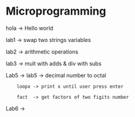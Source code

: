 # Microprogramming
hola -> Hello world

lab1 -> swap two strings variables 

lab2 -> arithmetic operations

lab3 -> mult with adds & div with subs

Lab5 -> lab5  -> decimal number to octal 

        loopx -> print x until user press enter
        
        fact  -> get factors of two figits number
Lab6 ->
